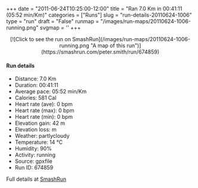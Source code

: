 +++
date = "2011-06-24T10:25:00-12:00"
title = "Ran 7.0 Km in 00:41:11 (05:52 min/Km)"
categories = ["Runs"]
slug = "run-details-20110624-1006"
type = "run"
draft = "False"
runmap = "/images/run-maps/20110624-1006-running.png"
svgmap = '<polyline points="56 0, 57 5, 61 8, 62 13, 67 21, 66 23, 61 24, 58 31, 59 39, 52 57, 48 62, 48 66, 44 70, 34 73, 40 76, 39 81, 39 88, 35 91, 33 92, 31 91, 29 88, 33 85, 34 82, 34 74, 40 76, 38 82, 40 87, 37 91, 33 92, 73 80, 74 82, 32 100, 22 99, 20 53, 48 63, 45 74, 47 69, 48 67, 47 65, 48 63, 49 62, 54 59, 49 59, 56 46, 60 45, 58 44, 59 39, 59 39, 58 37, 67 43, 66 42, 77 38, 78 35, 78 37, 79 28, 76 27, 77 30, 46 7, 59 4">'
+++



<!--more-->

<center>
[![Click to see the run on SmashRun](/images/run-maps/20110624-1006-running.png "A map of this run")](https://smashrun.com/peter.smith/run/674859)
</center>

#### Run details

* Distance: 7.0 Km
* Duration: 00:41:11
* Average pace: 05:52 min/Km
* Calories: 581 Cal
* Heart rate (ave): 0 bpm
* Heart rate (max): 0 bpm
* Heart rate (min): 0 bpm
* Elevation gain: 42 m
* Elevation loss:  m
* Weather: partlycloudy
* Temperature: 14 &deg;C
* Humidity: 90%
* Activity: running
* Source: gpxfile
* Run ID: 674859

Full details at [SmashRun](https://smashrun.com/peter.smith/run/674859)